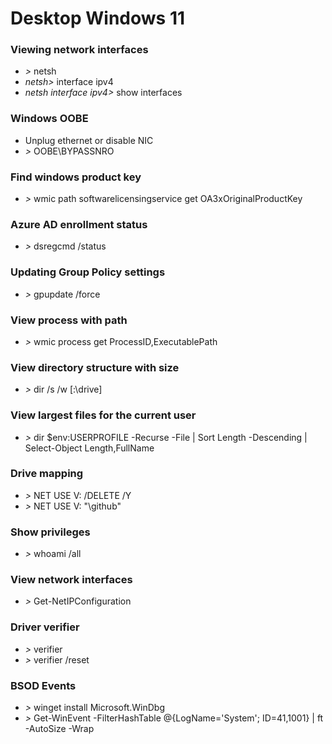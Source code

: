 # Desktop Windows 11



### Viewing network interfaces
- *>* netsh
- *netsh>* interface ipv4
- *netsh interface ipv4>* show interfaces



### Windows OOBE
- Unplug ethernet or disable NIC
- *>* OOBE\\BYPASSNRO

### Find windows product key
- *>* wmic path softwarelicensingservice get OA3xOriginalProductKey

### Azure AD enrollment status
- *>* dsregcmd /status

### Updating Group Policy settings
- *>* gpupdate /force

### View process with path
- *>* wmic process get ProcessID,ExecutablePath

### View directory structure with size
- *>* dir /s /w [:\drive]

### View largest files for the current user
- *>* dir $env:USERPROFILE -Recurse -File | Sort Length -Descending | Select-Object Length,FullName

### Drive mapping
- *>* NET USE V: /DELETE /Y
- *>* NET USE V: "\\github\"

### Show privileges
- *>* whoami /all

### View network interfaces
- *>* Get-NetIPConfiguration

### Driver verifier
- *>* verifier
- *>* verifier /reset

### BSOD Events
- *>*  winget install Microsoft.WinDbg
- *>* Get-WinEvent -FilterHashTable @{LogName='System'; ID=41,1001} | ft -AutoSize -Wrap

